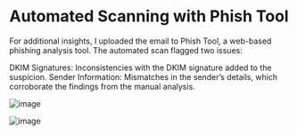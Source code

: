 # Automated Scanning with Phish Tool

For additional insights, I uploaded the email to Phish Tool, a web-based phishing analysis tool. The automated scan flagged two issues:

DKIM Signatures: Inconsistencies with the DKIM signature added to the suspicion.
Sender Information: Mismatches in the sender’s details, which corroborate the findings from the manual analysis.

![image](https://github.com/user-attachments/assets/2837df06-d903-42aa-91b0-ceb5ba6f1cea)

![image](https://github.com/user-attachments/assets/4e2c9085-1bad-4ff6-9ae2-ab1e0fee6ef7)

